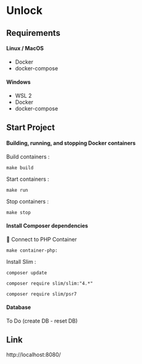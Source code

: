 # Unlock

## Requirements

#### Linux / MacOS

* Docker
* docker-compose

#### Windows

* WSL 2
* Docker
* docker-compose

## Start Project

#### Building, running, and stopping Docker containers

Build containers :
```
make build
```
Start containers :
```
make run
```
Stop containers :
```
make stop
```
#### Install Composer dependencies
🐘 Connect to PHP Container
```
make container-php:
```
Install Slim :
```
composer update
```
```
composer require slim/slim:"4.*"
```
```
composer require slim/psr7
```
#### Database

To Do (create DB - reset DB)

## Link
http://localhost:8080/
